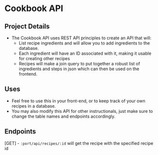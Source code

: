 # Cookbook API

## Project Details
- The Cookbook API uses REST API principles to create an API that will:
  - List recipe ingredients and will allow you to add ingredients to the database.
  - Each ingredient will have an ID associated with it, making it usable for creating other recipes
  - Recipes will make a join query to put together a robust list of ingredients and steps in json 
    which can then be used on the frontend.
## Uses
- Feel free to use this in your front-end, or to keep track of your own recipes in a database.
- You may also modify this API for other instructionals, just make sure to change the table names and endpoints accordingly.

## Endpoints

[GET] - ```:port/api/recipes/:id``` will get the recipe with the specified recipe id
